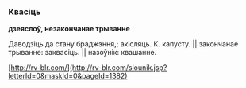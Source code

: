 ### Квасіць
**дзеяслоў, незакончанае трыванне**

Даводзіць да стану браджэння,; акісляць. К. капусту. || закончанае трыванне: заквасіць. || назоўнік: квашанне.

<a rel="author">[http://rv-blr.com/](http://rv-blr.com/slounik.jsp?letterId=0&maskId=0&pageId=1382)</a>
